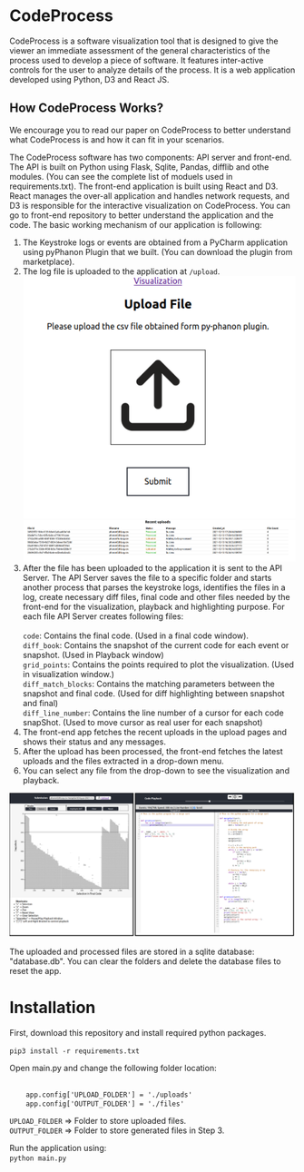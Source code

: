 <h1>CodeProcess</h1>
<p>
CodeProcess is a software visualization tool that is designed to give the viewer an immediate assessment of the general characteristics of the process used to develop a piece of software. It features inter-active controls for the user to analyze details of the process. It is a web application developed using Python, D3 and React JS. 
</p>

## How CodeProcess Works?

We encourage you to read our paper on CodeProcess to better understand what CodeProcess is and how it can fit in your scenarios. 

The CodeProcess software has two components: API server and front-end. The API is built on Python using Flask, Sqlite, Pandas, difflib and othe modules. 
(You can see the complete list of moduels used in requirements.txt). The front-end application is built using React and D3. React manages the over-all 
application and handles network requests, and D3 is responsible for the interactive visualization on CodeProcess. You can go to front-end repository to 
better understand the application and the code. The basic working mechanism of our application is following:
 
1. The Keystroke logs or events are obtained from a PyCharm application using pyPhanon Plugin that we built. (You can download the plugin from marketplace).
2. The log file is uploaded to the application at ``/upload``.
    ![upload](img/upload.png?raw=true "Upload")
    ![recent-upload](img/recent-uploads.png?raw=true "Recent Upload")
3. After the file has been uploaded to the application it is sent to the API Server. The API Server saves the file to a specific folder and starts another
      process that parses the keystroke logs, identifies the files in a log, create necessary diff files, final code and other files needed by the front-end for
       the visualization, playback and highlighting purpose. For each file API Server creates following files: <br/><br/>
           ``code``:  Contains the final code. (Used in a final code window). <br/>
           ``diff_book``: Contains the snapshot of the current code for each event or snapshot. (Used in Playback window)<br/>
           ``grid_points``: Contains the points required to plot the visualization. (Used in visualization window.)<br/>
           ``diff_match_blocks``: Contains the matching parameters between the snapshot and final code.
                                 (Used for diff highlighting between snapshot and final) <br/>
              ``diff_line_number``: Contains the line number of a cursor for each code snapShot. (Used to move cursor as real user for each snapshot) <br/>
4. The front-end app fetches the recent uploads in the upload pages and shows their status and any messages.
5. After the upload has been processed, the front-end fetches the latest uploads and the files extracted in a drop-down menu.
6. You can select any file from the drop-down to see the visualization and playback.

![CodeProcess](img/visualization.png?raw=true "CodeProcess")

The uploaded and processed files are stored in a sqlite database: "database.db". You can clear the folders and delete the database files to reset the app.

Installation
============

First, download this repository and install required python packages. <br/>

<code>pip3 install -r requirements.txt</code>

Open main.py and change the following folder location:
<pre><code>
    app.config['UPLOAD_FOLDER'] = './uploads'
    app.config['OUTPUT_FOLDER'] = './files'
</code></pre>

``UPLOAD_FOLDER`` => Folder to store uploaded files. <br/>
``OUTPUT_FOLDER`` => Folder to store generated files in Step 3. <br/>

Run the application using: <br/>
<code>python main.py</code>



